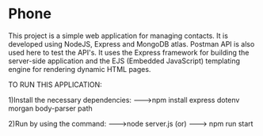 # Phone

This project is a simple web application for managing contacts.
It is developed using NodeJS, Express and MongoDB atlas.
Postman API is also used here to test the API's.
It uses the Express framework for building the server-side application
and the EJS (Embedded JavaScript) templating engine for rendering dynamic HTML pages.


TO RUN THIS APPLICATION:

1)Install the necessary dependencies:
--->npm install express dotenv morgan body-parser path

2)Run by using the command:
--->node server.js (or)  ---> npm run start



